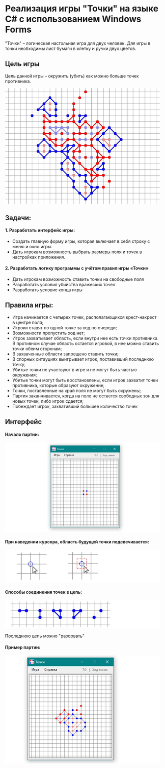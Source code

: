# Реализация игры "Точки" на языке C# с использованием Windows Forms
"Точки" – логическая настольная игра для двух человек. 
Для игры в точки необходимы лист бумаги в клетку и ручки двух цветов.

## Цель игры
Цель данной игры – окружить (убить) как можно больше точек противника.

![Alt-текст](https://raw.githubusercontent.com/grebennikovas/game_points/master/images/1.jpg "Пример партии")

## Задачи:
#### 1. Разработать интерфейс игры:
  - Создать главную форму игры, которая включает в себя строку с меню и окно игры.
  - Дать игрокам возможность выбрать размеры поля и точек в настройках приложения.
#### 2. Разработать логику программы с учётом правил игры «Точки»
  - Дать игрокам возможность ставить точки на свободные поля
  - Разработать условия убийства вражеских точек
  - Разработать условие конца игры
  
## Правила игры:
- Игра начинается с четырех точек, располагающихся крест-накрест в центре поля;
- Игроки ставят по одной точке за ход по очереди;
- Возможности пропустить ход нет;
- Игрок захватывает область, если внутри нее есть точки противника. В противном случае область остается игровой, в нее можно ставить точки обеим сторонам;
- В захваченные области запрещено ставить точки;
- В спорных ситауциях выигрывает игрок, поставивший последнюю точку;
- Убитые точки не участвуют в игре и не могут быть частью окружения;
- Убитые точки могут быть восстановлены, если игрок захватит точки противника, которые образуют окружение;
- Точки, поставленные на край поля не могут быть окружены;
- Партия заканчивается, когда на поле не остается свободных зон для новых точек, либо игрок сдается;
- Побеждает игрок, захвативший большее количество точек

## Интерфейс
#### Начало партии:
![Alt-текст](https://raw.githubusercontent.com/grebennikovas/game_points/master/images/2.jpg "Начало партии")
#### При наведении курсора, область будущей точки подсвечивается:
![Alt-текст](https://raw.githubusercontent.com/grebennikovas/game_points/master/images/4.jpg "Подсказка местоположения при нажатии")
#### Способы соединения точек в цепь:
![Alt-текст](https://raw.githubusercontent.com/grebennikovas/game_points/master/images/5.jpg "Цепи")

Последнюю цепь можно "разорвать"
#### Пример партии:
![Alt-текст](https://raw.githubusercontent.com/grebennikovas/game_points/master/images/6.jpg "Партия")
